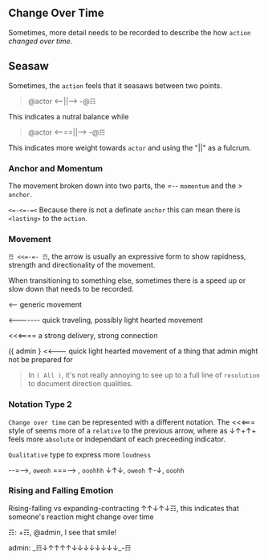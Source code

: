 ## Change Over Time
Sometimes, more detail needs to be recorded to describe the how `action` _changed over time_.

## Seasaw
Sometimes, the `action` feels that it seasaws between two points.

> @actor <--||--> -@☶ 

This indicates a nutral balance while

> @actor <--==||--> -@☶ 

This indicates more weight towards `actor` and using the "||" as a fulcrum.

### Anchor and Momentum

The movement broken down into two parts, the _=--_ `momentum` and the _>_ `anchor`.

`<=-<=-=<` Because there is not a definate `anchor` this can mean there is `<lasting>` to the `action`.

### Movement
`☶ <<=-=- ☶`, the arrow is usually an expressive form to show rapidness, strength and directionality of the movement.

When transitioning to something else, sometimes there is a speed up or slow down that needs to be recorded.

<-- generic movement

<------- quick traveling, possibly light hearted movement

<<<==== a strong delivery, strong connection

({ admin } <<--- quick light hearted movement of a thing that admin might not be prepared for

> In `( All )`, it's not really annoying to see up to a full line of `resolution` to document direction qualities.

### Notation Type 2
`Change over time` can be represented with a different notation.  The <<<=== style of seems more of a `relative` to the previous arrow, where as ↓↑+↑+ feels more `absolute` or independant of each preceeding indicator.

`Qualitative` type to express more `loudness`

--=-->, `oweoh`
===--> , `ooohhh`
↓↑↓, `oweoh`
↑-↓, `ooohh`

### Rising and Falling Emotion

Rising-falling vs expanding-contracting
↑↑↓↑↓☶, this indicates that someone's reaction might change over time

☶: +☶, @admin, I see that smile!

admin: \_☶↓↑↑↑↑↓↓↓↓↓↓↓↓_-☶ 